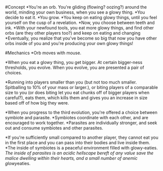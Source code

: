 #Concept
*You're an orb. You're gliding (flowing? oozing?) around the world, minding your own business, when you see a glowy thing.
*You decide to eat it.
*You grow.
*You keep on eating glowy things, until you feel yourself on the cusp of a revelation.
*Now, you choose between teeth and ink.
*With your newfound tools, you eat more glowy things, and find other orbs (are they other players too?) and keep on eating and changing
*Eventually, you realize that you've become so big that now you have other orbs inside of you and you're producing your own glowy things!

#Mechanics
*Orb moves with mouse.  

*When you eat a glowy thing, you get bigger. At certain bigger-ness thresholds, you evolve. When you evolve, you are presented a pair of choices.  

*Running into players smaller than you (but not too much smaller. Spitballing to 10% of your mass or larger.), or biting players of a comparable size to you (or does biting let you eat chunks off of bigger players when careful?), eats them, which kills them and gives you an increase in size based off of how big they were.  

*When you progress to the third evolution, you're offered a choice between symbiote and parasite.
*Symbiotes coordinate with each other, and are encouraged to work together.
*Parasites are individually stronger, and seek out and consume symbiotes and other parasites.  

*If you're sufficiently small compared to another player, they cannot eat you in the first place and you can pass into their bodies and live inside them.
*The inside of symbiotes is a peaceful environment filled with glowy-eaties.
*The inside of parasites is an acidic hellscape bereft of any value save the malice dwelling within their hearts, and a small number of anemic glowy*eaties.